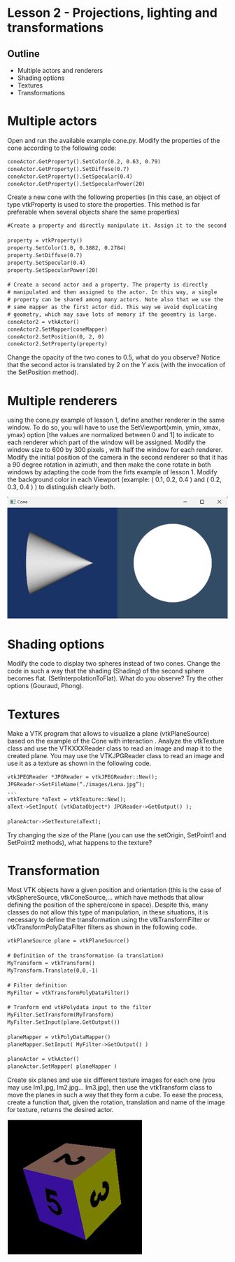 # Lesson 2 - Projections, lighting and transformations

## Outline
* Multiple actors and renderers
* Shading options
* Textures
* Transformations


# Multiple actors
Open and run the available example cone.py.
Modify the properties of the cone according to the following code:

``` html
coneActor.GetProperty().SetColor(0.2, 0.63, 0.79)
coneActor.GetProperty().SetDiffuse(0.7)
coneActor.GetProperty().SetSpecular(0.4)
coneActor.GetProperty().SetSpecularPower(20)
```

Create a new cone with the following properties (in this case, an object of type vtkProperty is used to store the properties. This method is far preferable when several objects share the same properties)


``` html
#Create a property and directly manipulate it. Assign it to the second actor.

property = vtkProperty()
property.SetColor(1.0, 0.3882, 0.2784)
property.SetDiffuse(0.7)
property.SetSpecular(0.4)
property.SetSpecularPower(20)

# Create a second actor and a property. The property is directly
# manipulated and then assigned to the actor. In this way, a single
# property can be shared among many actors. Note also that we use the
# same mapper as the first actor did. This way we avoid duplicating
# geometry, which may save lots of memory if the geoemtry is large.
coneActor2 = vtkActor()
coneActor2.SetMapper(coneMapper)
coneActor2.SetPosition(0, 2, 0)
coneActor2.SetProperty(property)
```
Change the opacity of the two cones to 0.5, what do you observe?
Notice that the second actor is translated by 2 on the Y axis (with the invocation of the SetPosition method).

# Multiple renderers
using the cone.py example of lesson 1, define another renderer in the same window. To do so, you will have to use the SetViewport(xmin, ymin, xmax, ymax) option [the values ​​are normalized between 0 and 1] to indicate to each renderer which part of the window will be assigned.
Modify the window size to 600 by 300 pixels , with half the window for each renderer.
Modify the initial position of the camera in the second renderer so that it has a 90 degree rotation in azimuth, and then make the cone rotate in both windows by adapting the code from the firts example of lesson 1.
Modify the background color in each Viewport (example: ( 0.1, 0.2, 0.4 ) and ( 0.2, 0.3, 0.4 ) ) to distinguish clearly both.

![Use of 2 renderers in the same window](./renderers.png)

# Shading options
Modify the code to display two spheres instead of two cones. Change the code in such a way that the shading (Shading) of the second sphere becomes flat. (SetInterpolationToFlat). What do you observe? Try the other options (Gouraud, Phong).

# Textures
Make a VTK program  that allows to visualize a plane (vtkPlaneSource) based on  the example of the Cone with interaction .
Analyze the vtkTexture class and use the VTKXXXReader class to read an image and map it to the created plane. You may use the VTKJPGReader class to read an image and use it as a texture as shown in the following code.

``` html
vtkJPEGReader *JPGReader = vtkJPEGReader::New();
JPGReader->SetFileName(“./images/Lena.jpg”);
...
vtkTexture *aText = vtkTexture::New();
aText->SetInput( (vtkDataObject*) JPGReader->GetOutput() );

planeActor->SetTexture(aText);
```
Try changing the size of the Plane (you can use the setOrigin, SetPoint1 and SetPoint2 methods), what happens to the texture?

# Transformation
Most VTK objects have a given position and orientation (this is the case of vtkSphereSource, vtkConeSource,... which have methods that allow defining the position of the sphere/cone in space).
Despite this, many classes do not allow this type of manipulation, in these situations, it is necessary to define the transformation using the vtkTransformFilter or vtkTransformPolyDataFilter filters as shown in the following code.

``` html
vtkPlaneSource plane = vtkPlaneSource()
  	
# Definition of the transformation (a translation)
MyTransform = vtkTransform()
MyTransform.Translate(0,0,-1)

# Filter definition
MyFilter = vtkTransformPolyDataFilter()

# Tranform end vtkPolydata input to the filter
MyFilter.SetTransform(MyTransform)
MyFilter.SetInput(plane.GetOutput())

planeMapper = vtkPolyDataMapper()
planeMapper.SetInput( MyFilter->GetOutput() )

planeActor = vtkActor()
planeActor.SetMapper( planeMapper )
```

Create six planes and use six different texture images for each one (you may use Im1.jpg, Im2.jpg... Im3.jpg), then use the vtkTransform class to move the planes in such a way that they form a cube. To ease the process, create a function that, given the rotation, translation and name of the image for texture, returns the desired actor.

![Expected results for the cube from 6 textures planes](./texturedCube.png)

